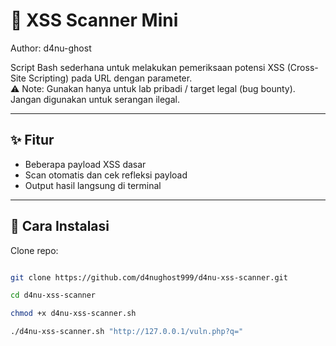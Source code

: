 # 🔎 XSS Scanner Mini

Author: d4nu-ghost  

Script Bash sederhana untuk melakukan pemeriksaan potensi XSS (Cross-Site Scripting) pada URL dengan parameter.  
⚠️ Note: Gunakan hanya untuk lab pribadi / target legal (bug bounty). Jangan digunakan untuk serangan ilegal.

---

## ✨ Fitur
- Beberapa payload XSS dasar
- Scan otomatis dan cek refleksi payload
- Output hasil langsung di terminal

---

## 🚀 Cara Instalasi
Clone repo:
```bash

git clone https://github.com/d4nughost999/d4nu-xss-scanner.git

cd d4nu-xss-scanner

chmod +x d4nu-xss-scanner.sh

./d4nu-xss-scanner.sh "http://127.0.0.1/vuln.php?q="
